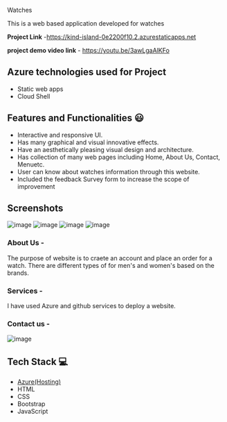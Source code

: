 Watches

This is a web based application developed for watches


**Project Link** -https://kind-island-0e2200f10.2.azurestaticapps.net

**project demo video link** - https://youtu.be/3awLgaAlKFo

## Azure technologies used for Project

- Static web apps
- Cloud Shell

## Features and Functionalities 😃

- Interactive and responsive UI.
- Has many graphical and visual innovative effects.
- Have an aesthetically pleasing visual design and architecture.
- Has collection of many web pages including Home, About Us, Contact, Menuetc.
- User can know about watches information through this website.
- Included the feedback Survey form to increase the scope of improvement 

## Screenshots

![image](https://user-images.githubusercontent.com/105732304/209360173-f33759c0-41fa-48f1-8096-1f4c042edf7f.png)
![image](https://user-images.githubusercontent.com/105732304/209360291-adf677e2-74e7-472a-8b25-2b5cda11cd8c.png)
![image](https://user-images.githubusercontent.com/105732304/209360800-5508666a-a313-438d-a86f-f86856fd5fe9.png)
![image](https://user-images.githubusercontent.com/105732304/209360984-4cdd8b96-6f94-4ad0-9513-206a16f5f3b5.png)


   

### About Us -

The purpose of website is to craete an account and place an order for a watch. There are different types of for men's and women's based on the brands.

### Services -
I have used Azure and github services to deploy a website.


### Contact us -
![image](https://user-images.githubusercontent.com/105732304/209360437-6f6696b3-b70f-4b21-b559-7477caf8cabe.png)




## Tech Stack 💻

- [Azure(Hosting)](https://azure.microsoft.com/en-in/features/azure-portal/)
- HTML
- CSS
- Bootstrap
- JavaScript
